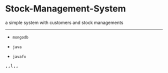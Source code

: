 # Stock-Management-System
a simple system with customers and stock managements

---
* `mongodb`

* `java`

* `javafx`

<kbd>,,l,,</kbd>